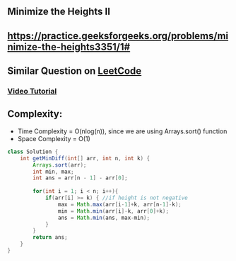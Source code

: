 ## Minimize the Heights II
## https://practice.geeksforgeeks.org/problems/minimize-the-heights3351/1#
## Similar Question on [LeetCode](https://leetcode.com/problems/smallest-range-ii/)
### [Video Tutorial](https://youtu.be/o9WG7t6EKZo)

## Complexity:
- Time Complexity = O(nlog(n)), since we are using Arrays.sort() function
- Space Complexity = O(1)

```java
class Solution {
    int getMinDiff(int[] arr, int n, int k) {
        Arrays.sort(arr);
        int min, max;
        int ans = arr[n - 1] - arr[0];
        
        for(int i = 1; i < n; i++){
            if(arr[i] >= k) { //if height is not negative
                max = Math.max(arr[i-1]+k, arr[n-1]-k);
                min = Math.min(arr[i]-k, arr[0]+k);
                ans = Math.min(ans, max-min);
            }
        }
        return ans;
    }
}
```
